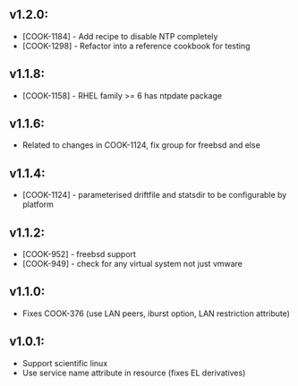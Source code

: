 ## v1.2.0:

* [COOK-1184] - Add recipe to disable NTP completely
* [COOK-1298] - Refactor into a reference cookbook for testing

## v1.1.8:

* [COOK-1158] - RHEL family >= 6 has ntpdate package

## v1.1.6:

* Related to changes in COOK-1124, fix group for freebsd and else

## v1.1.4:

* [COOK-1124] - parameterised driftfile and statsdir to be
  configurable by platform

## v1.1.2:

* [COOK-952] - freebsd support
* [COOK-949] - check for any virtual system not just vmware

## v1.1.0:

* Fixes COOK-376 (use LAN peers, iburst option, LAN restriction attribute)

## v1.0.1:

* Support scientific linux
* Use service name attribute in resource (fixes EL derivatives)

